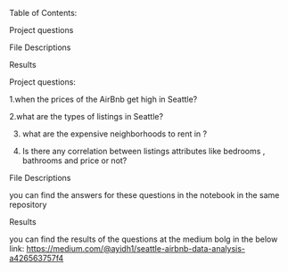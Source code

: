 Table of Contents:


Project questions

File Descriptions


Results


Project questions:


1.when the prices of the AirBnb get high in Seattle?


2.what are the types of listings in Seattle?


3. what are the expensive neighborhoods to rent in ?

4. Is there any correlation between listings attributes like bedrooms , bathrooms and price or not?

File Descriptions


you can find the answers for these questions in the notebook in the same repository 

Results


you can find the results of the questions at the medium bolg in the below link:
https://medium.com/@ayidh1/seattle-airbnb-data-analysis-a426563757f4

